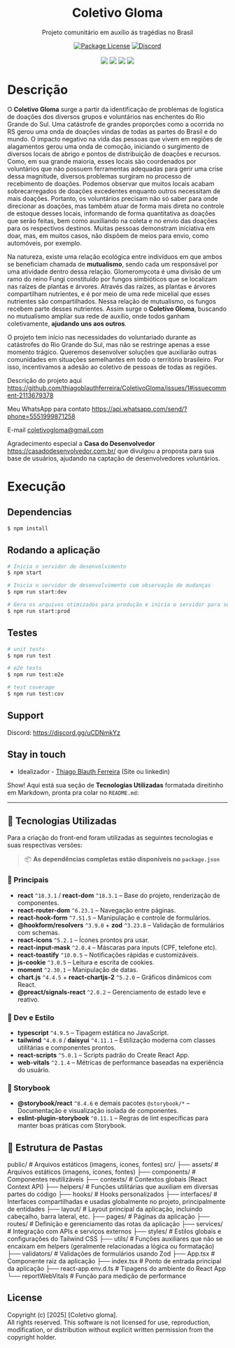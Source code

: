 <h1 align="center">
  Coletivo Gloma
</h1>

[circleci-image]: https://img.shields.io/circleci/build/github/nestjs/nest/master?token=abc123def456
[circleci-url]: https://circleci.com/gh/nestjs/nest

  <p align="center">Projeto comunitário em auxílio ás tragédias no Brasil</p>
    <p align="center">
<a href="https://www.npmjs.com/~nestjscore" target="_blank"><img src="https://img.shields.io/npm/l/@nestjs/core.svg" alt="Package License" /></a>
<a href="https://discord.gg/G7Qnnhy" target="_blank"><img src="https://img.shields.io/badge/discord-online-brightgreen.svg" alt="Discord"/></a>
<br/>
<br/>
<!-- COLABORADORES <a href="https://opencollective.com/nest#backer" target="_blank"><img src="https://opencollective.com/nest/backers/badge.svg" alt="Backers on Open Collective" /></a> -->
<!-- PATROCINADORES <a href="https://opencollective.com/nest#sponsor" target="_blank"><img src="https://opencollective.com/nest/sponsors/badge.svg" alt="Sponsors on Open Collective" /></a> -->
  <!-- DONATES <a href="https://paypal.me/kamilmysliwiec" target="_blank"><img src="https://img.shields.io/badge/Donate-PayPal-ff3f59.svg"/></a> -->
    <!-- SUPPORT US <a href="https://opencollective.com/nest#sponsor"  target="_blank"><img src="https://img.shields.io/badge/Support%20us-Open%20Collective-41B883.svg" alt="Support us"></a> -->
  <a href="https://discord.gg/uCDNmkYz" target="_blank"><img src="https://img.shields.io/badge/Discord-%235865F2.svg?style=for-the-badge&logo=discord&logoColor=white"></a>
  <a href="https://www.facebook.com/coletivogloma" target="_blank"><img src="https://img.shields.io/badge/Facebook-%231877F2.svg?style=for-the-badge&logo=Facebook&logoColor=white"></a>
  <a href="https://www.instagram.com/coletivogloma/" target="_blank"><img src="https://img.shields.io/badge/Instagram-%23E4405F.svg?style=for-the-badge&logo=Instagram&logoColor=white"></a>
  <a href="https://x.com/coletivogloma
https://www.instagram.com/coletivogloma" target="_blank"><img src="https://img.shields.io/badge/X-%23000000.svg?style=for-the-badge&logo=X&logoColor=white"></a>
</p>
  <!--[![Backers on Open Collective](https://opencollective.com/nest/backers/badge.svg)](https://opencollective.com/nest#backer)
  [![Sponsors on Open Collective](https://opencollective.com/nest/sponsors/badge.svg)](https://opencollective.com/nest#sponsor)-->

# Descrição

O **Coletivo Gloma** surge a partir da identificação de problemas de logística de doações dos diversos grupos e voluntários nas enchentes do Rio Grande do Sul. Uma catástrofe de grandes proporções como a ocorrida no RS gerou uma onda de doações vindas de todas as partes do Brasil e do mundo. O impacto negativo na vida das pessoas que vivem em regiões de alagamentos gerou uma onda de comoção, iniciando o surgimento de diversos locais de abrigo e pontos de distribuição de doações e recursos. Como, em sua grande maioria, esses locais são coordenados por voluntários que não possuem ferramentas adequadas para gerir uma crise dessa magnitude, diversos problemas surgiram no processo de recebimento de doações. Podemos observar que muitos locais acabam sobrecarregados de doações excedentes enquanto outros necessitam de mais doações. Portanto, os voluntários precisam não só saber para onde direcionar as doações, mas também atuar de forma mais direta no controle de estoque desses locais, informando de forma quantitativa as doações que serão feitas, bem como auxiliando na coleta e no envio das doações para os respectivos destinos. Muitas pessoas demonstram iniciativa em doar, mas, em muitos casos, não dispõem de meios para envio, como automóveis, por exemplo.

Na natureza, existe uma relação ecológica entre indivíduos em que ambos se beneficiam chamada de **mutualismo**, sendo cada um responsável por uma atividade dentro dessa relação. Glomeromycota é uma divisão de um ramo do reino Fungi constituído por fungos simbióticos que se localizam nas raízes de plantas e árvores. Através das raízes, as plantas e árvores compartilham nutrientes, e é por meio de uma rede micelial que esses nutrientes são compartilhados. Nessa relação de mutualismo, os fungos recebem parte desses nutrientes. Assim surge o **Coletivo Gloma**, buscando no mutualismo ampliar sua rede de auxílio, onde todos ganham coletivamente, **ajudando uns aos outros**.

O projeto tem início nas necessidades do voluntariado durante as catástrofes do Rio Grande do Sul, mas não se restringe apenas a esse momento trágico. Queremos desenvolver soluções que auxiliarão outras comunidades em situações semelhantes em todo o território brasileiro. Por isso, incentivamos a adesão ao coletivo de pessoas de todas as regiões.

Descrição do projeto aqui https://github.com/thiagoblauthferreira/ColetivoGloma/issues/1#issuecomment-2113679378

Meu WhatsApp para contato https://api.whatsapp.com/send/?phone=5551999871258

E-mail coletivogloma@gmail.com

Agradecimento especial a **Casa do Desenvolvedor** https://casadodesenvolvedor.com.br/ que divulgou a proposta para sua base de usuários, ajudando na captação de desenvolvedores voluntários.

# Execução

## Dependencias

```bash
$ npm install
```

## Rodando a aplicação

```bash
# Inicia o servidor de desenvolvimento
$ npm start

# Inicia o servidor de desenvolvimento com observação de mudanças
$ npm run start:dev

# Gera os arquivos otimizados para produção e inicia o servidor para servir a versão otimizada
$ npm run start:prod
```

## Testes

```bash
# unit tests
$ npm run test

# e2e tests
$ npm run test:e2e

# test coverage
$ npm run test:cov
```

## Support

Discord: https://discord.gg/uCDNmkYz

## Stay in touch

- Idealizador - [Thiago Blauth Ferreira](https://kamilmysliwiec.com) (Site ou linkedin)

Show! Aqui está sua seção de **Tecnologias Utilizadas** formatada direitinho em Markdown, pronta pra colar no `README.md`:

---

## 🚧 Tecnologias Utilizadas

Para a criação do front-end foram utilizadas as seguintes tecnologias e suas respectivas versões:

> 📦 **As dependências completas estão disponíveis no `package.json`**

### 🔧 Principais

- **react** `^18.3.1` / **react-dom** `^18.3.1` – Base do projeto, renderização de componentes.
- **react-router-dom** `^6.23.1` – Navegação entre páginas.
- **react-hook-form** `^7.51.5` – Manipulação e controle de formulários.
- **@hookform/resolvers** `^3.9.0` + **zod** `^3.23.8` – Validação de formulários com schemas.
- **react-icons** `^5.2.1` – Ícones prontos pra usar.
- **react-input-mask** `^2.0.4` – Máscaras para inputs (CPF, telefone etc).
- **react-toastify** `^10.0.5` – Notificações rápidas e customizáveis.
- **js-cookie** `^3.0.5` – Leitura e escrita de cookies.
- **moment** `^2.30.1` – Manipulação de datas.
- **chart.js** `^4.4.5` + **react-chartjs-2** `^5.2.0` – Gráficos dinâmicos com React.
- **@preact/signals-react** `^2.0.2` – Gerenciamento de estado leve e reativo.

### 🎨 Dev e Estilo

- **typescript** `^4.9.5` – Tipagem estática no JavaScript.
- **tailwind** `^4.0.0` / **daisyui** `^4.11.1` – Estilização moderna com classes utilitárias e componentes prontos.
- **react-scripts** `^5.0.1` – Scripts padrão do Create React App.
- **web-vitals** `^2.1.4` – Métricas de performance baseadas na experiência do usuário.

### 📘 Storybook

- **@storybook/react** `^8.4.6` e demais pacotes `@storybook/*` – Documentação e visualização isolada de componentes.
- **eslint-plugin-storybook** `^0.11.1` – Regras de lint específicas para manter boas práticas com Storybook.

## 📁 Estrutura de Pastas

public/               # Arquivos estáticos (imagens, ícones, fontes)
src/
├── assets/           # Arquivos estáticos (imagens, ícones, fontes)
├── components/       # Componentes reutilizáveis
├── contexts/         # Contextos globais (React Context API)
├── helpers/          # Funções utilitárias que auxiliam em diversas partes do código
├── hooks/            # Hooks personalizados
├── interfaces/       # Interfaces compartilhadas e usadas globalmente no projeto, principalmente de entidades
├── layout/           # Layout principal da aplicação, incluindo cabeçalho, barra lateral, etc.
├── pages/            # Páginas da aplicação
├── routes/           # Definição e gerenciamento das rotas da aplicação
├── services/         # Integração com APIs e serviços externos
├── styles/           # Estilos globais e configurações do Tailwind CSS
├── utils/            # Funções auxiliares que não se encaixam em helpers (geralmente relacionadas a lógica ou formatação)
├── validators/       # Validações de formulários usando Zod
├── App.tsx           # Componente raiz da aplicação
├── index.tsx         # Ponto de entrada principal da aplicação
├── react-app.env.d.ts # Tipagens do ambiente do React App
└── reportWebVitals   # Função para medição de performance


## License

Copyright (c) [2025] [Coletivo gloma].  
All rights reserved. This software is not licensed for use, reproduction, modification, or distribution without explicit written permission from the copyright holder.
